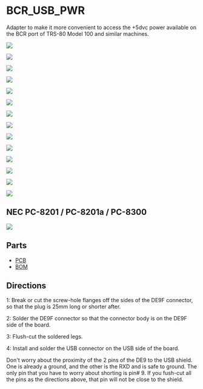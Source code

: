 # BCR_USB_PWR
Adapter to make it more convenient to access the +5dvc power available on the BCR port of TRS-80 Model 100 and similar machines.

![](BCR_USB_PWR.png)

![](BCR_USB_PWR_1.png)

![](BCR_USB_PWR_2.png)

![](BCR_USB_PWR_3.png)

![](BCR_USB_PWR_4.png)

![](BCR_USB_PWR_5.png)

![](BCR_USB_PWR_6.png)

![](BCR_USB_PWR_7.png)

![](BCR_USB_PWR_8.png)

![](BCR_USB_PWR_9.png)

![](BCR_USB_PWR_10.png)

![](BCR_USB_PWR_11.png)

![](BCR_USB_PWR_12.png)

![](BCR_USB_PWR_13.png)

## NEC PC-8201 / PC-8201a / PC-8300

![](BCR_USB_PWR_NEC.png)


## Parts
* [PCB](https://oshpark.com/shared_projects/uBcxaymt)
* [BOM](https://www.digikey.com/short/zb3bvr)

## Directions

1: Break or cut the screw-hole flanges off the sides of the DE9F connector, so that the plug is 25mm long or shorter after.

2: Solder the DE9F connector so that the connector body is on the DE9F side of the board.

3: Flush-cut the soldered legs.

4: Install and solder the USB connector on the USB side of the board.

Don't worry about the proximity of the 2 pins of the DE9 to the USB shield. One is already a ground, and the other is the RXD and is safe to ground. The only pin that you have to worry about shorting is pin# 9. If you fush-cut all the pins as the directions above, that pin will not be close to the shield.

